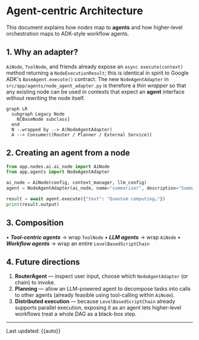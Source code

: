 # Agent-centric Architecture

This document explains how *nodes* map to **agents** and how higher-level orchestration maps to ADK-style workflow agents.

## 1. Why an adapter?
`AiNode`, `ToolNode`, and friends already expose an `async execute(context)` method returning a `NodeExecutionResult`; this is identical in spirit to Google ADK's `BaseAgent.execute()` contract.  The new `NodeAgentAdapter` in `src/app/agents/node_agent_adapter.py` is therefore a *thin wrapper* so that any existing node can be used in contexts that expect an **agent** interface without rewriting the node itself.

```mermaid
graph LR
  subgraph Legacy Node
    N[BaseNode subclass]
  end
  N -.wrapped by .-> A(NodeAgentAdapter)
  A --> Consumer((Router / Planner / External Service))
```

## 2. Creating an agent from a node
```python
from app.nodes.ai.ai_node import AiNode
from app.agents import NodeAgentAdapter

ai_node = AiNode(config, context_manager, llm_config)
agent = NodeAgentAdapter(ai_node, name="summariser", description="Summarises text with GPT-4o")

result = await agent.execute({"text": "Quantum computing…"})
print(result.output)
```

## 3. Composition
• ***Tool-centric agents*** → wrap `ToolNode`
• ***LLM agents*** → wrap `AiNode`
• ***Workflow agents*** → wrap an entire `LevelBasedScriptChain`

## 4. Future directions
1. **RouterAgent** — inspect user input, choose which `NodeAgentAdapter` (or chain) to invoke.
2. **Planning** — allow an LLM-powered agent to decompose tasks into calls to other agents (already feasible using tool-calling within `AiNode`).
3. **Distributed execution** — because `LevelBasedScriptChain` already supports parallel execution, exposing it as an agent lets higher-level workflows treat a whole DAG as a black-box step.

---
Last updated: {{auto}} 